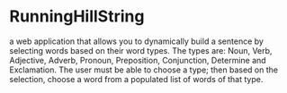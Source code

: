 # RunningHillString
a web application that allows you to dynamically build a sentence by selecting words based on their word types. The types are: Noun, Verb, Adjective, Adverb, Pronoun, Preposition, Conjunction, Determine and Exclamation. The user must be able to choose a type; then based on the selection, choose a word from a populated list of words of that type. 

